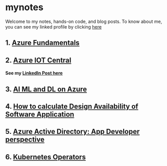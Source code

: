 # mynotes

Welcome to my notes, hands-on code, and blog posts. To know about me, you can see my linked profile by clicking [here](https://www.linkedin.com/in/keerthi-prakash-raravi-00325121/)

## 1. [Azure Fundamentals](azure-fundamentals/AzureFundamentals.md)
## 2. [Azure IOT Central](azure-iot-central/AzureIOTCentral.md)
#### See my [LinkedIn Post here](https://www.linkedin.com/pulse/azure-iot-central-how-different-from-hub-keerthi-prakash-raravi/?trackingId=aiziXZmR6CR6vGNrGELHAw%3D%3D)
## 3. [AI ML and DL on Azure](https://www.linkedin.com/pulse/ai-ml-dl-azure-keerthi-prakash-raravi/?trackingId=Z7FozxSoATmo4MesLZ6gDw%3D%3D) 
## 4. [How to calculate Design Availability of Software Application](https://www.linkedin.com/pulse/how-calculate-design-availability-software-keerthi-prakash-raravi/?trackingId=a31AdETCSKQhpXJBDMBl4Q%3D%3D) 

## 5. [Azure Active Directory: App Developer perspective](azure-active-directory/aad.md)

## 6. [Kubernetes Operators](kubernetes-operators/kubernetes-operators.md)